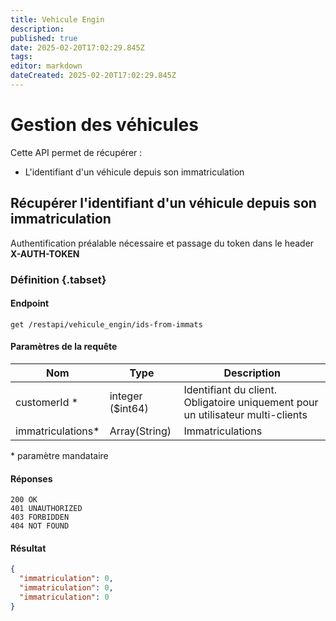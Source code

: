 ```yaml
---
title: Vehicule Engin
description: 
published: true
date: 2025-02-20T17:02:29.845Z
tags: 
editor: markdown
dateCreated: 2025-02-20T17:02:29.845Z
---
```


# Gestion des véhicules

Cette API permet de récupérer :
* L'identifiant d'un véhicule depuis son immatriculation

## Récupérer l'identifiant d'un véhicule depuis son immatriculation

Authentification préalable nécessaire et passage du token dans le header **X-AUTH-TOKEN**

### Définition {.tabset}

#### Endpoint
```
get /restapi/vehicule_engin/ids-from-immats
```

#### Paramètres de la requête

| Nom            | Type             | Description                |
| -------------- | ---------------- | -------------------------- |
| customerId *   | integer ($int64) | Identifiant du client. Obligatoire uniquement pour un utilisateur multi-clients |
| immatriculations* | Array(String) | Immatriculations           |

\* paramètre mandataire 

#### Réponses

```application/json;charset=utf-8
200 OK
401 UNAUTHORIZED
403 FORBIDDEN
404 NOT FOUND
```

#### Résultat
```JSON
{
  "immatriculation": 0,
  "immatriculation": 0,
  "immatriculation": 0
}
```
